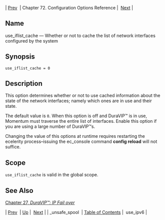 | [Prev](conf.ref.unsafe_spool)  | Chapter 72. Configuration Options Reference |  [Next](conf.ref.use_ipv6) |

<a name="conf.ref.use_iflist_cache"></a>
## Name

use_iflist_cache — Whether or not to cache the list of network interfaces configured by the system

## Synopsis

`use_iflist_cache = 0`

<a name="idp27289968"></a>
## Description

This option determines whether or not to use cached information about the state of the network interfaces; namely which ones are in use and their state.

The default value is `0`. When this option is off and DuraVIP™ is in use, Momentum must traverse the entire list of interfaces. Enable this option if you are using a large number of DuraVIP™s.

Changing the value of this options at runtime requires restarting the ecelerity process–issuing the ec_console command **config reload**        will not suffice.

<a name="idp27294896"></a>
## Scope

`use_iflist_cache` is valid in the global scope.

<a name="idp27297152"></a>
## See Also

[Chapter 27, *DuraVIP™: IP Fail over*](cluster.config.duravip "Chapter 27. DuraVIP™: IP Fail over") 

| [Prev](conf.ref.unsafe_spool)  | [Up](config.options.ref) |  [Next](conf.ref.use_ipv6) |
| _unsafe_spool  | [Table of Contents](index) |  use_ipv6 |

